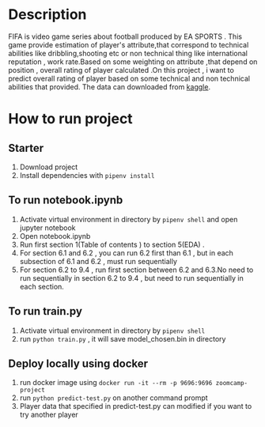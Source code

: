 # Description

FIFA is video game series about football produced by EA SPORTS .
This game provide estimation of player's attribute,that correspond 
to technical abilities  like dribbling,shooting etc or non technical
thing like international reputation , work rate.Based on some weighting
on attribute ,that depend on position , overall rating of player calculated 
.On this project , i want to predict overall rating of player based on some
technical and non technical abilities that provided. The data can downloaded from 
[kaggle](https://www.kaggle.com/karangadiya/fifa19).

# How to run project

## Starter
1. Download project 
2. Install dependencies with `pipenv install` 

## To run notebook.ipynb
1. Activate virtual environment in directory by `pipenv shell` and open jupyter notebook
2. Open notebook.ipynb
3. Run first section 1(Table of contents ) to section 5(EDA) . 
4. For section 6.1 and 6.2 , you can run 6.2 first than 6.1 , but in each subsection of 6.1 and 6.2 , must run sequentially
5. For section 6.2 to 9.4 , run first section between 6.2 and 6.3.No need to run sequentially in section 6.2 to 9.4 , but need to run sequentially in each section.

## To run train.py
1. Activate virtual environment in directory by `pipenv shell`
2. run `python train.py` , it will save model_chosen.bin in directory

## Deploy locally using docker
1. run docker image using `docker run -it --rm -p 9696:9696 zoomcamp-project`
2. run `python predict-test.py` on another command prompt 
3. Player data that specified in predict-test.py can modified if you want to try another player 

